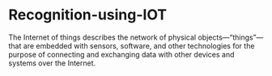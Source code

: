 # Recognition-using-IOT

The Internet of things describes the network of physical objects—“things”—that are embedded with sensors, software, and other technologies for the purpose of connecting and exchanging data with other devices and systems over the Internet.
